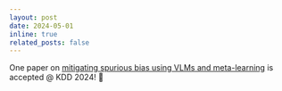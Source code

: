 ```yaml
---
layout: post
date: 2024-05-01
inline: true
related_posts: false
---
```


One paper on [mitigating spurious bias using VLMs and meta-learning](https://arxiv.org/pdf/2406.10742) is accepted @ KDD 2024! 🎉
